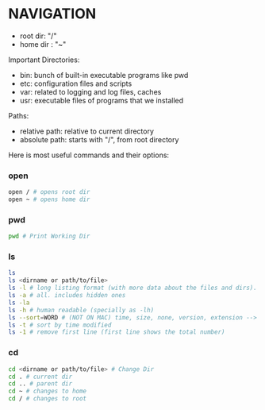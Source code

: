 # NAVIGATION

- root dir: "/"
- home dir : "~"

Important Directories:

- bin: bunch of built-in executable programs like pwd
- etc: configuration files and scripts
- var: related to logging and log files, caches
- usr: executable files of programs that we installed

Paths:

- relative path: relative to current directory
- absolute path: starts with "/", from root directory

Here is most useful commands and their options:

### open

```bash
open / # opens root dir
open ~ # opens home dir
```

### pwd

```bash
pwd # Print Working Dir
```

### ls

```bash
ls
ls <dirname or path/to/file>
ls -l # long listing format (with more data about the files and dirs).
ls -a # all. includes hidden ones
ls -la
ls -h # human readable (specially as -lh)
ls --sort=WORD # (NOT ON MAC) time, size, none, version, extension -->
ls -t # sort by time modified
ls -1 # remove first line (first line shows the total number)
```

### cd

```bash
cd <dirname or path/to/file> # Change Dir
cd . # current dir
cd .. # parent dir
cd ~ # changes to home
cd / # changes to root
```
